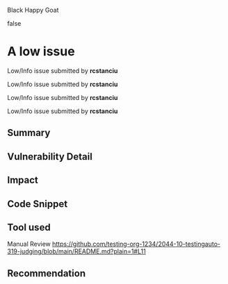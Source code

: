 Black Happy Goat

false

# A low issue

Low/Info issue submitted by **rcstanciu**

Low/Info issue submitted by **rcstanciu**

Low/Info issue submitted by **rcstanciu**

Low/Info issue submitted by **rcstanciu**

## Summary

## Vulnerability Detail

## Impact

## Code Snippet

## Tool used

Manual Review
https://github.com/testing-org-1234/2044-10-testingauto-319-judging/blob/main/README.md?plain=1#L11
## Recommendation
